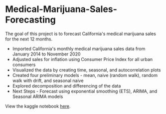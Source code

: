 # Medical-Marijuana-Sales-Forecasting
The goal of this project is to forecast California's medical marijuana sales for the next 12 months.

* Imported California's monthly medical marijuana sales data from January 2014 to November 2020
* Adjusted sales for inflation using Consumer Price Index for all urban consumers
* Visualized the data by creating time, seasonal, and autocorrelation plots
* Created four preliminary models - mean, naive (random walk), random walk with drift, and seasonal naive 
* Explored decomposition and differencing of the data
* Next Steps - Forecast using exponential smoothing (ETS), ARIMA, and Seasonal ARIMA models

View the kaggle notebook [here](https://www.kaggle.com/jordankeith/marijuana-time-series-prediction).
